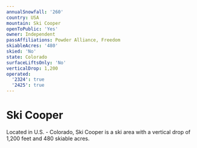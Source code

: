 ```yaml
---
annualSnowfall: '260'
country: USA
mountain: Ski Cooper
openToPublic: 'Yes'
owner: Independent
passAffiliations: Powder Alliance, Freedom
skiableAcres: '480'
skied: 'No'
state: Colorado
surfaceLiftsOnly: 'No'
verticalDrop: 1,200
operated:
  '2324': true
  '2425': true
---
```



# Ski Cooper

Located in U.S. - Colorado, Ski Cooper is a ski area with a vertical drop of 1,200 feet and 480 skiable acres.
